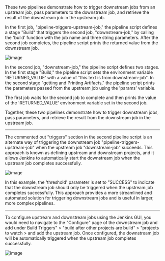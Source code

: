 These two pipelines demonstrate how to trigger downstream jobs from an upstream job, pass parameters to the downstream job, and retrieve the result of the downstream job in the upstream job.

In the first job, "pipeline-triggers-upstream-job," the pipeline script defines a stage "Build" that triggers the second job, "downstream-job," by calling the 'build' function with the job name and three string parameters. After the second job completes, the pipeline script prints the returned value from the downstream job.

![image](https://user-images.githubusercontent.com/123317116/218687103-1fed7731-2ca7-4163-8700-bb16d9a0951d.png)

In the second job, "downstream-job," the pipeline script defines two stages. In the first stage "Build," the pipeline script sets the environment variable 'RETURNED_VALUE' with a value of "this text is from downstream-job". In the second stage "getting and Printing Artifacts," the pipeline script prints the parameters passed from the upstream job using the 'params' variable.

The first job waits for the second job to complete and then prints the value of the 'RETURNED_VALUE' environment variable set in the second job.

Together, these two pipelines demonstrate how to trigger downstream jobs, pass parameters, and retrieve the result from the downstream job in the upstream job.


- - - - - - - - - - - - - - - - - - - - - - - - - - - - - - - - - - - - - - - - - - - - - - - - - - - - - - - - - - - - - - - - - - - - - - - - - - - - - 


The commented out "triggers" section in the second pipeline script is an alternate way of triggering the downstream job "pipeline-triggers-upstream-job" when the upstream job "downstream-job" succeeds. This approach is known as defining upstream and downstream projects, and it allows Jenkins to automatically start the downstream job when the upstream job completes successfully.

![image](https://user-images.githubusercontent.com/123317116/218682628-ea0230fe-fb06-4435-9da4-2a8bf45c9c0a.png)

In this example, the 'threshold' parameter is set to "SUCCESS" to indicate that the downstream job should only be triggered when the upstream job completes successfully. This approach provides a more streamlined and automated solution for triggering downstream jobs and is useful in larger, more complex pipelines.

- - - - - - - - - - - - - - - - - - - - - - - - - - - - - - - - - - - - - - - - - - - - - - - - - - - - - - - - - - - - - - - - - - - - - - - - - - - - - 


To configure upstream and downstream jobs using the Jenkins GUI, you would need to navigate to the "Configure" page of the downstream job and add under Build Triggers" > "build after other projects are build" > "projects to watch > and add the upstream job. 
Once configured, the downstream job will be automatically triggered when the upstream job completes successfully.

![image](https://user-images.githubusercontent.com/123317116/218684415-cab6d13b-b89b-45f2-8f91-f2a1bee49b4f.png)
